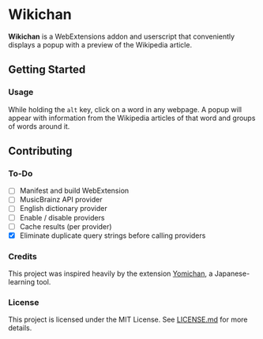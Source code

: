 # Wikichan

**Wikichan** is a WebExtensions addon and userscript that conveniently
displays a popup with a preview of the Wikipedia article.

## Getting Started

### Usage

While holding the `alt` key, click on a word in any webpage. A popup
will appear with information from the Wikipedia articles of that word
and groups of words around it.

## Contributing

### To-Do

-   [ ] Manifest and build WebExtension
-   [ ] MusicBrainz API provider
-   [ ] English dictionary provider
-   [ ] Enable / disable providers
-   [ ] Cache results (per provider)
-   [x] Eliminate duplicate query strings before calling providers

### Credits

This project was inspired heavily by the extension
[Yomichan](https://foosoft.net/projects/yomichan), a Japanese-learning
tool.

### License

This project is licensed under the MIT License. See
[LICENSE.md](LICENSE.md) for more details.
